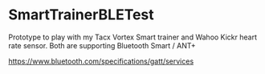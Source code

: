 # SmartTrainerBLETest

Prototype to play with my Tacx Vortex Smart trainer and Wahoo Kickr heart rate sensor.
Both are supporting Bluetooth Smart / ANT+



https://www.bluetooth.com/specifications/gatt/services
